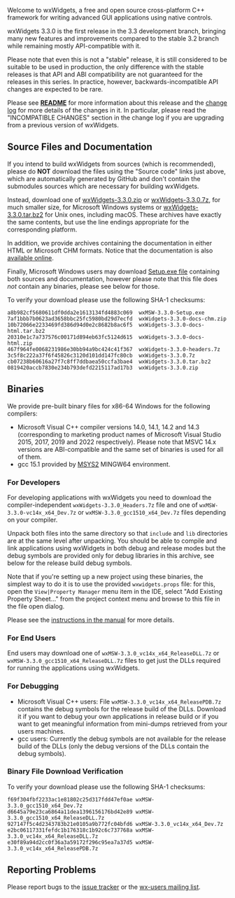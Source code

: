 Welcome to wxWidgets, a free and open source cross-platform C++ framework for writing advanced GUI applications using native controls.

wxWidgets 3.3.0 is the first release in the 3.3 development branch, bringing many new features and improvements compared to the stable 3.2 branch while remaining mostly API-compatible with it.

Please note that even this is not a "stable" release, it is still considered to be suitable to be used in production, the only difference with the stable releases is that API and ABI compatibility are not guaranteed for the releases in this series. In practice, however, backwards-incompatible API changes are expected to be rare.

Please see [**README**](https://raw.githubusercontent.com/wxWidgets/wxWidgets/v3.3.0/docs/readme.txt) for more information about this release and the [change log](https://raw.githubusercontent.com/wxWidgets/wxWidgets/v3.3.0/docs/changes.txt) for more details of the changes in it. In particular, please read the "INCOMPATIBLE CHANGES" section in the change log if you are upgrading from a previous version of wxWidgets.


## Source Files and Documentation

If you intend to build wxWidgets from sources (which is recommended), please do **NOT** download the files using the "Source code" links just above, which are automatically generated by GitHub and don't contain the submodules sources which are necessary for building wxWidgets.

Instead, download one of [wxWidgets-3.3.0.zip](https://github.com/wxWidgets/wxWidgets/releases/download/v3.3.0/wxWidgets-3.3.0.zip) or [wxWidgets-3.3.0.7z](https://github.com/wxWidgets/wxWidgets/releases/download/v3.3.0/wxWidgets-3.3.0.7z), for much smaller size, for Microsoft Windows systems or [wxWidgets-3.3.0.tar.bz2](https://github.com/wxWidgets/wxWidgets/releases/download/v3.3.0/wxWidgets-3.3.0.tar.bz2) for Unix ones, including macOS. These archives have exactly the same contents, but use the line endings appropriate for the corresponding platform.

In addition, we provide archives containing the documentation in either HTML or Microsoft CHM formats. Notice that the documentation is also [available online](https://docs.wxwidgets.org/3.3.0).

Finally, Microsoft Windows users may download [Setup.exe file](https://github.com/wxWidgets/wxWidgets/releases/download/v3.3.0/wxMSW-3.3.0-Setup.exe) containing both sources and documentation, however please note that this file does _not_ contain any binaries, please see below for those.

To verify your download please use the following SHA-1 checksums:

    a8b982cf5680611df0dda2e1613134fd4883c069  wxMSW-3.3.0-Setup.exe
    7af1bbb7b0623ad3658bbc25fc5980bd29d7ecfd  wxWidgets-3.3.0-docs-chm.zip
    10b72066e2233469fd386d94d0e2c8682b8ac6f5  wxWidgets-3.3.0-docs-html.tar.bz2
    20310e1c7a737576c00171d894eb63fc5124d615  wxWidgets-3.3.0-docs-html.zip
    467f964fe0068231986e30bb94a9bc424c41f367  wxWidgets-3.3.0-headers.7z
    3c5f8c222a37f6f45826c3120d101dd147fc80cb  wxWidgets-3.3.0.7z
    cb07238b60616a27f7c8ff7ddbaea50ccfa3bae4  wxWidgets-3.3.0.tar.bz2
    0819420accb7830e234b793defd2215117ad17b3  wxWidgets-3.3.0.zip

## Binaries

We provide pre-built binary files for x86-64 Windows for the following compilers:

* Microsoft Visual C++ compiler versions 14.0, 14.1, 14.2 and 14.3 (corresponding to marketing product names of Microsoft Visual Studio 2015, 2017, 2019 and 2022 respectively). Please note that MSVC 14.x versions are ABI-compatible and the same set of binaries is used for all of them.
* gcc 15.1 provided by [MSYS2](https://www.msys2.org/) MINGW64 environment.

### For Developers

For developing applications with wxWidgets you need to download the compiler-independent `wxWidgets-3.3.0_Headers.7z` file and one of `wxMSW-3.3.0-vc14x_x64_Dev.7z` or `wxMSW-3.3.0_gcc1510_x64_Dev.7z` files depending on your compiler.

Unpack both files into the same directory so that `include` and `lib` directories are at the same level after unpacking. You should be able to compile and link applications using wxWidgets in both debug and release modes but the debug symbols are provided only for debug libraries in this archive, see below for the release build debug symbols.

Note that if you're setting up a new project using these binaries, the simplest way to do it is to use the provided `wxwidgets.props` file: for this, open the `View|Property Manager` menu item in the IDE, select "Add Existing Property Sheet..." from the project context menu and browse to this file in the file open dialog.

Please see the [instructions in the manual](https://docs.wxwidgets.org/3.3.0/plat_msw_binaries.html) for more details.

### For End Users

End users may download one of `wxMSW-3.3.0_vc14x_x64_ReleaseDLL.7z` or `wxMSW-3.3.0_gcc1510_x64_ReleaseDLL.7z` files to get just the DLLs required for running the applications using wxWidgets.

### For Debugging

* Microsoft Visual C++ users: File `wxMSW-3.3.0_vc14x_x64_ReleasePDB.7z` contains the debug symbols for the release build of the DLLs. Download it if you want to debug your own applications in release build or if you want to get meaningful information from mini-dumps retrieved from your users machines.
* gcc users: Currently the debug symbols are not available for the release build of the DLLs (only the debug versions of the DLLs contain the debug symbols).

### Binary File Download Verification

To verify your download please use the following SHA-1 checksums:

    f69f304fbf2233ac1e81802c25d317fdd47ef0ae wxMSW-3.3.0_gcc1510_x64_Dev.7z
    d6645a79e23ca6864a11dea1396156176bd42e89 wxMSW-3.3.0_gcc1510_x64_ReleaseDLL.7z
    927147f5c4d2343783b21e0105a9b772fc04bfd6 wxMSW-3.3.0_vc14x_x64_Dev.7z
    e2bc06117331fefdc1b176318c1b92c6c737768a wxMSW-3.3.0_vc14x_x64_ReleaseDLL.7z
    e30f89a94d2cc0f36a3a59172f296c95ea7a37d5 wxMSW-3.3.0_vc14x_x64_ReleasePDB.7z

## Reporting Problems

Please report bugs to the [issue tracker](https://github.com/wxWidgets/wxWidgets/issues/new) or the [wx-users mailing list](http://groups.google.com/group/wx-users).
